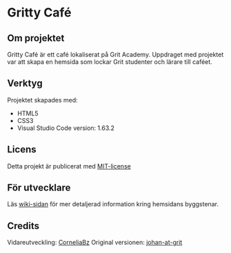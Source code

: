 # Gritty Café

## Om projektet
Gritty Café är ett café lokaliserat på Grit Academy. Uppdraget med projektet var att skapa en hemsida som lockar Grit studenter och lärare till caféet.

## Verktyg
Projektet skapades med:
* HTML5
* CSS3
* Visual Studio Code version: 1.63.2

## Licens
Detta projekt är publicerat med [MIT-license](https://opensource.org/licenses/MIT)

## För utvecklare
Läs [wiki-sidan](https://github.com/CorneliaBz/vh-slut_vg/wiki) för mer detaljerad information kring hemsidans byggstenar.

## Credits
Vidareutveckling: [CorneliaBz](https://github.com/CorneliaBz)
Original versionen: [johan-at-grit](https://github.com/johan-at-grit/)
